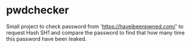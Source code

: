 # pwdchecker
Small project to check password from 'https://haveibeenpwned.com/' to request Hash SH1 and compare the password to find that how many time this password have been leaked. 
